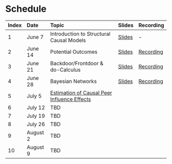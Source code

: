 # Schedule

| Index | Date | Topic | Slides | Recording |
|:----|:-------------|:-------------|:---------|:---------|
| 1 | June 7 | Introduction to Structural Causal Models | [Slides](slides/causal-reading-group-23_week1.pdf) | - |
| 2 | June 14 | Potential Outcomes | [Slides](slides/causal-reading-group-23_week2.pdf) | [Recording](videos/week2_recording.mp4) |
| 3 | June 21 | Backdoor/Frontdoor & do-Calculus | [Slides](slides/causal-reading-group-23_week3.pdf)| [Recording](videos/week3_recording.mp4) |
| 4 | June 28 | Bayesian Networks | [Slides](slides/causal-reading-group-23_week4.pdf) | [Recording](videos/week4_recording.mp4) |
| 5 | July 5 | [Estimation of Causal Peer Influence Effects](https://proceedings.mlr.press/v28/toulis13.html) | | |
| 6 | July 12 | TBD | | |
| 7 | July 19 | TBD | | |
| 8 | July 26 | TBD | | |
| 9 | August 2 | TBD | | |
| 10 | August 9 | TBD | | |
